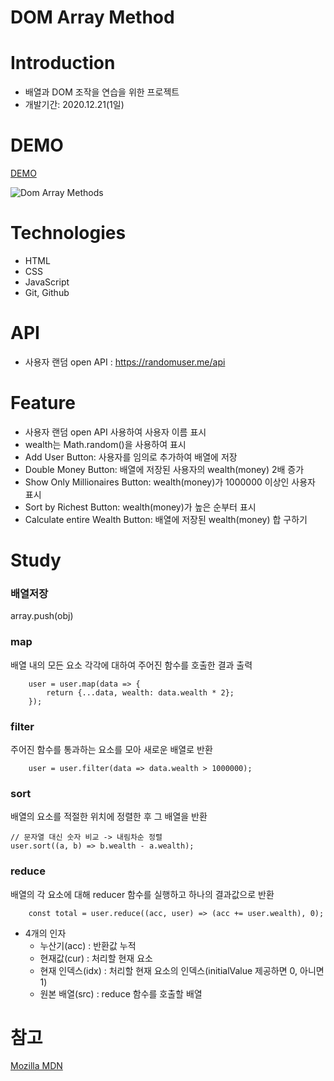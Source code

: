 # DOM Array Method

# Introduction
- 배열과 DOM 조작을 연습을 위한 프로젝트
- 개발기간: 2020.12.21(1일)

# DEMO
[DEMO](https://mglee-developer.github.io/vanillaprojects/dom-array-methods/)


![Dom Array Methods](https://user-images.githubusercontent.com/70195171/102760518-f47fed00-43b8-11eb-9df9-3e12e6be7e45.gif)

# Technologies
- HTML
- CSS
- JavaScript
- Git, Github

# API
- 사용자 랜덤 open API : https://randomuser.me/api

# Feature
- 사용자 랜덤 open API 사용하여 사용자 이름 표시
- wealth는 Math.random()을 사용하여 표시
- Add User Button: 사용자를 임의로 추가하여 배열에 저장
- Double Money Button: 배열에 저장된 사용자의 wealth(money) 2배 증가
- Show Only Millionaires Button: wealth(money)가 1000000 이상인 사용자 표시
- Sort by Richest Button: wealth(money)가 높은 순부터 표시
- Calculate entire Wealth Button: 배열에 저장된 wealth(money) 합 구하기

# Study
### 배열저장
array.push(obj)

### map
배열 내의 모든 요소 각각에 대하여 주어진 함수를 호출한 결과 출력
```
    user = user.map(data => {
        return {...data, wealth: data.wealth * 2};
    });
```

### filter
주어진 함수를 통과하는 요소를 모아 새로운 배열로 반환
```
    user = user.filter(data => data.wealth > 1000000);
```

### sort
배열의 요소를 적절한 위치에 정렬한 후 그 배열을 반환
```
// 문자열 대신 숫자 비교 -> 내림차순 정렬
user.sort((a, b) => b.wealth - a.wealth);
```

### reduce
배열의 각 요소에 대해 reducer 함수를 실행하고 하나의 결과값으로 반환
```
    const total = user.reduce((acc, user) => (acc += user.wealth), 0);
```
- 4개의 인자
    - 누산기(acc) : 반환값 누적
    - 현재값(cur) : 처리할 현재 요소
    - 현재 인덱스(idx) : 처리할 현재 요소의 인덱스(initialValue 제공하면 0, 아니면 1)
    - 원본 배열(src) : reduce 함수를 호출할 배열

# 참고
[Mozilla MDN](https://developer.mozilla.org/ko/)
